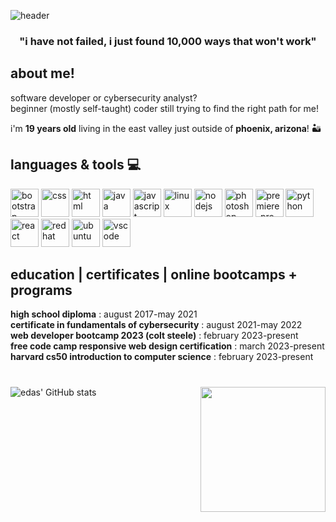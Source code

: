 ![header](https://capsule-render.vercel.app/api?type=wave&color=gradient&customColorList=2,12,12,12,14,19,20,21,22,24,24&height=200&section=header&text=welcome%20to%20my%20[coding]%20universe&fontSize=50&animation=twinkling) 

<!-- stars gif ie
<img src="https://static.wixstatic.com/media/0c3be1_16c30c7bf28143308f84d5563a5c9220.gif"> -->

<!--idx colors i want: 2 9? 12 12 12 14 19 20 21 22 24 24 -->

<main>
<h3 align="center">
 "i have not failed, i just found 10,000 ways that won't work"
  </h3>

  

<!-- figure out how to add currently listening to spotify stats & github stats

<p>about me!</p>
[![spotify-github-profile](https://spotify-github-profile.vercel.app/api/view?uid=2o9uq4wychz2lhc5z2nmvu934&cover_image=true&theme=natemoo-re&show_offline=false&background_color=121212&interchange=false&bar_color=53b14f&bar_color_cover=false)](https://github.com/kittinan/spotify-github-profile) 

-->
## about me!
software developer or cybersecurity analyst?  
beginner (mostly self-taught) coder still trying to find the right path for me!

i'm **19 years old** living in the east valley just outside of **phoenix, arizona**! 🏜️


<h2>
  languages & tools 💻
  </h2>
  <p align="left">
  <img src="https://cdn.jsdelivr.net/gh/devicons/devicon/icons/bootstrap/bootstrap-original.svg" alt="bootstrap" width="45" height="45"/>
  <img src="https://cdn.jsdelivr.net/gh/devicons/devicon/icons/css3/css3-original.svg" alt="css" width="45" height="45" />
  <img src="https://cdn.jsdelivr.net/gh/devicons/devicon/icons/html5/html5-plain-wordmark.svg" alt="html" width="45" height="45" />
  <img src="https://cdn.jsdelivr.net/gh/devicons/devicon/icons/java/java-original.svg" alt="java" width="45" height="45" />
  <img src="https://cdn.jsdelivr.net/gh/devicons/devicon/icons/javascript/javascript-original.svg" alt="javascript" width="45" height="45" />
  <img src="https://cdn.jsdelivr.net/gh/devicons/devicon/icons/linux/linux-original.svg" alt="linux" width="45" height="45" />
  <img src="https://cdn.jsdelivr.net/gh/devicons/devicon/icons/nodejs/nodejs-original.svg" alt="nodejs" width="45" height="45" />
  <img src="https://cdn.jsdelivr.net/gh/devicons/devicon/icons/photoshop/photoshop-plain.svg" alt="photoshop" width="45" height="45" />
  <img src="https://cdn.jsdelivr.net/gh/devicons/devicon/icons/premierepro/premierepro-plain.svg" alt="premiere-pro" width="45" height="45"/>
  <img src="https://cdn.jsdelivr.net/gh/devicons/devicon/icons/python/python-original.svg" alt="python" width="45" height="45"/>
  <img src="https://cdn.jsdelivr.net/gh/devicons/devicon/icons/react/react-original.svg" alt="react" width="45" height="45" />
  <img src="https://cdn.jsdelivr.net/gh/devicons/devicon/icons/redhat/redhat-original.svg" alt="redhat" width="45" height="45" />
  <img src="https://cdn.jsdelivr.net/gh/devicons/devicon/icons/ubuntu/ubuntu-plain.svg" alt="ubuntu" width="45" height="45" />
  <img src="https://cdn.jsdelivr.net/gh/devicons/devicon/icons/vscode/vscode-original.svg" alt="vscode" width="45" height="45" />
  </p>
 
education | certificates | online bootcamps + programs
--
__high school diploma__ : august 2017-may 2021  
__certificate in fundamentals of cybersecurity__ : august 2021-may 2022  
__web developer bootcamp 2023 (colt steele)__ : february 2023-present  
__free code camp responsive web design certification__ : march 2023-present  
__harvard cs50 introduction to computer science__ : february 2023-present  
#
![edas' GitHub stats](https://github-readme-stats.vercel.app/api?username=matchajoon&show_icons=true&theme=nightowl) <img src="https://media.giphy.com/media/v1.Y2lkPTc5MGI3NjExNDljZTg5YzFiNTAxYjE3YWYyMTkwY2RlODQ1ZTU0MzcwMGNkMjk3NyZjdD1z/KE4LRg48nL60InfHMo/giphy.gif" width="200" height="200" align="right" />

<!-- boba gif alternative link
![boba gif](https://media.giphy.com/media/v1.Y2lkPTc5MGI3NjExNDljZTg5YzFiNTAxYjE3YWYyMTkwY2RlODQ1ZTU0MzcwMGNkMjk3NyZjdD1z/KE4LRg48nL60InfHMo/giphy.gif)-->
 
 
 <!-- Top Langs Link
 [![Top Langs](https://github-readme-stats.vercel.app/api/top-langs/?username=matchajoon&layout=compact)](https://github.com/matchajoon/github-readme-stats) -->
  </main>

  
  


<!--
**matchajoon/matchajoon** is a ✨ _special_ ✨ repository because its `README.md` (this file) appears on your GitHub profile.

Here are some ideas to get you started:

- 🔭 I’m currently working on ...
- 🌱 I’m currently learning ...
- 👯 I’m looking to collaborate on ...
- 🤔 I’m looking for help with ...
- 💬 Ask me about ...
- 📫 How to reach me: ...
- 😄 Pronouns: ...
- ⚡ Fun fact: ...
-->
